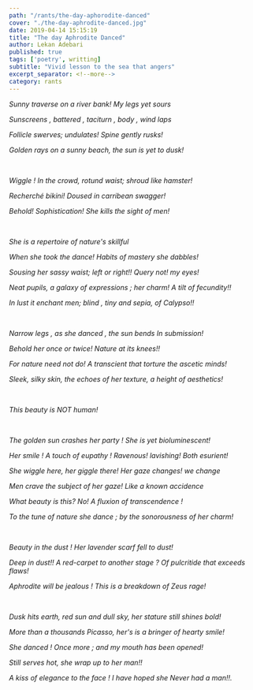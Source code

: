 ```yaml
---
path: "/rants/the-day-aphorodite-danced"
cover: "./the-day-aphrodite-danced.jpg"
date: 2019-04-14 15:15:19
title: "The day Aphrodite Danced"
author: Lekan Adebari
published: true
tags: ['poetry', writting]
subtitle: "Vivid lesson to the sea that angers"
excerpt_separator: <!--more-->
category: rants
---
```


<p><em>Sunny traverse on a river bank! My legs yet sours</em></p>
<p><em>Sunscreens , battered , taciturn , body , wind laps</em></p>
<p><em>Follicle swerves; undulates! Spine gently rusks!</em></p>
<!--more-->
<p><em>Golden rays on a sunny beach, the sun is yet to dusk!</em></p>

<br>

<p><em>Wiggle ! In the crowd, rotund waist; shroud like hamster!</em></p>
<p><em>Recherché bikini! Doused in carribean swagger!</em></p>
<p><em>Behold! Sophistication! She kills the sight of men!</em></p>

<br>

<p><em>She is a repertoire of nature's skillful</em></p>
<p><em>When she took the dance! Habits of mastery she dabbles!</em></p>
<p><em>Sousing her sassy waist; left or right!! Query not! my eyes!</em></p>
<p><em>Neat pupils, a galaxy of expressions ; her charm! A tilt of fecundity!!</em></p>
<p><em>In lust it enchant men; blind , tiny and sepia, of Calypso!!</em></p>

<br>

<p><em>Narrow legs , as she danced , the sun bends In submission!</em></p>
<p><em>Behold her once or twice! Nature at its knees!!</em></p>
<p><em>For nature need not do! A transcient that torture the ascetic minds!</em></p>
<p><em>Sleek, silky skin, the echoes of her texture, a height of aesthetics!</em></p>

<br>

<p><em>This beauty is NOT human!</em></p>

<br>

<p><em>The golden sun crashes her party ! She is yet bioluminescent!</em></p>
<p><em>Her smile ! A touch of eupathy ! Ravenous! lavishing! Both esurient!</em></p>
<p><em>She wiggle here, her giggle there! Her gaze changes! we change</em></p>
<p><em>Men crave the subject of her gaze! Like a known accidence</em></p>
<p><em>What beauty is this? No! A fluxion of transcendence !</em></p>
<p><em>To the tune of nature she dance ; by the sonorousness of her charm!</em></p>

<br>

<p><em>Beauty in the dust ! Her lavender scarf fell to dust!</em></p>
<p><em>Deep in dust!! A red-carpet to another stage ? Of pulcritide that exceeds flaws!</em></p>
<p><em>Aphrodite will be jealous ! This is a breakdown of Zeus rage!</em></p>

<br>

<p><em>Dusk hits earth, red sun and dull sky, her stature still shines bold!</em></p>
<p><em>More than a thousands Picasso, her's is a bringer of hearty smile!</em></p>
<p><em>She danced ! Once more ; and my mouth has been opened!</em></p>
<p><em>Still serves hot, she wrap up to her man!!</em></p>
<p><em>A kiss of elegance to the face ! I have hoped she Never had a man!!.</em></p>